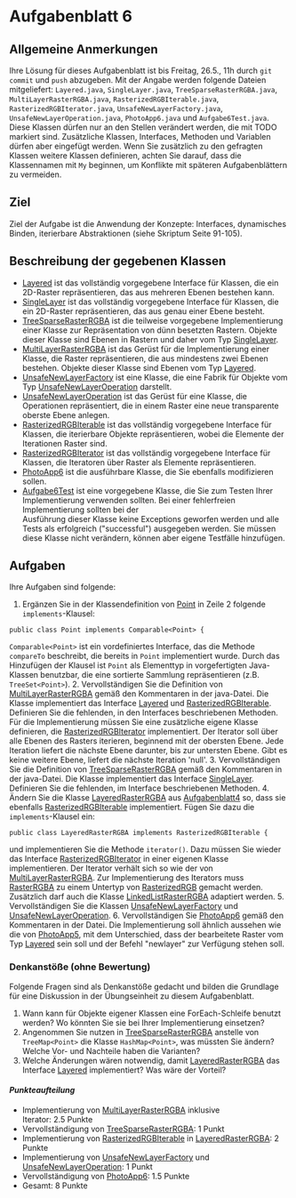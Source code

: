 # Aufgabenblatt 6

## Allgemeine Anmerkungen

Ihre Lösung für dieses Aufgabenblatt ist bis Freitag, 26.5., 11h durch `git commit` und `push` 
abzugeben. Mit der Angabe werden folgende Dateien mitgeliefert: `Layered.java`, `SingleLayer.java`, 
`TreeSparseRasterRGBA.java`, `MultiLayerRasterRGBA.java`, `RasterizedRGBIterable.java`,
`RasterizedRGBIterator.java`, `UnsafeNewLayerFactory.java`, `UnsafeNewLayerOperation.java`, 
`PhotoApp6.java` und `Aufgabe6Test.java`. 
Diese Klassen dürfen nur an den Stellen verändert werden, die mit TODO markiert sind. 
Zusätzliche Klassen, Interfaces, Methoden und Variablen dürfen aber eingefügt werden. Wenn Sie 
zusätzlich zu den gefragten Klassen weitere Klassen definieren, achten Sie darauf, dass die 
Klassennamen mit `My` beginnen, um Konflikte mit späteren Aufgabenblättern zu vermeiden.

## Ziel

Ziel der Aufgabe ist die Anwendung der Konzepte: Interfaces, dynamisches Binden, 
iterierbare Abstraktionen (siehe Skriptum Seite 91-105).

## Beschreibung der gegebenen Klassen
- [Layered](../src/Layered.java) ist das vollständig vorgegebene 
  Interface für Klassen, die ein 2D-Raster repräsentieren, das aus mehreren Ebenen bestehen kann.
- [SingleLayer](../src/SingleLayer.java) ist das vollständig vorgegebene
  Interface für Klassen, die ein 2D-Raster repräsentieren, das aus genau einer Ebene besteht.
- [TreeSparseRasterRGBA](../src/TreeSparseRasterRGBA.java) ist die teilweise vorgegebene
  Implementierung einer Klasse zur Repräsentation von dünn besetzten Rastern. Objekte dieser 
  Klasse sind Ebenen in Rastern und daher vom Typ [SingleLayer](../src/SingleLayer.java).
- [MultiLayerRasterRGBA](../src/MultiLayerRasterRGBA.java) ist das Gerüst für die
  Implementierung einer Klasse, die Raster repräsentieren, die aus mindestens zwei Ebenen bestehen.
  Objekte dieser Klasse sind Ebenen vom Typ [Layered](../src/Layered.java).
- [UnsafeNewLayerFactory](../src/UnsafeNewLayerFactory.java) ist eine Klasse, die eine Fabrik 
  für Objekte vom Typ [UnsafeNewLayerOperation](../src/UnsafeNewLayerOperation.java) darstellt.
- [UnsafeNewLayerOperation](../src/UnsafeNewLayerOperation.java) ist das Gerüst für eine Klasse, 
  die Operationen repräsentiert, die in einem Raster eine neue transparente oberste Ebene anlegen.
- [RasterizedRGBIterable](../src/RasterizedRGBIterable.java) ist das vollständig vorgegebene
  Interface für Klassen, die iterierbare Objekte repräsentieren, wobei die Elemente der Iterationen
  Raster sind.
- [RasterizedRGBIterator](../src/RasterizedRGBIterator.java) ist das vollständig vorgegebene
  Interface für Klassen, die Iteratoren über Raster als Elemente repräsentieren.
- [PhotoApp6](../src/PhotoApp6.java) ist die ausführbare Klasse, die Sie ebenfalls modifizieren 
  sollen.
- [Aufgabe6Test](../src/Aufgabe6Test.java) ist eine vorgegebene Klasse, die Sie zum Testen Ihrer 
  Implementierung verwenden sollten. Bei einer fehlerfreien Implementierung sollten bei der  
  Ausführung dieser Klasse keine Exceptions geworfen werden und alle Tests als erfolgreich 
  ("successful") ausgegeben werden. Sie müssen diese Klasse nicht verändern, können aber eigene 
  Testfälle hinzufügen.

## Aufgaben

Ihre Aufgaben sind folgende:
1. Ergänzen Sie in der Klassendefinition von [Point](../src/Point.java) in Zeile 2 folgende
   `implements`-Klausel:

```
public class Point implements Comparable<Point> {
```

   `Comparable<Point>` ist ein vordefiniertes Interface, das die Methode `compareTo` beschreibt,
   die bereits in `Point` implementiert wurde. Durch das Hinzufügen der Klausel ist `Point` 
   als Elementtyp in vorgefertigten Java-Klassen benutzbar, die eine sortierte Sammlung 
   repräsentieren (z.B. `TreeSet<Point>`). 
2. Vervollständigen Sie die Definition von [MultiLayerRasterRGBA](../src/MultiLayerRasterRGBA.java)
   gemäß den Kommentaren in der java-Datei. Die Klasse implementiert das Interface
   [Layered](../src/Layered.java) und [RasterizedRGBIterable](../src/RasterizedRGBIterable.java).
   Definieren Sie die fehlenden, in den Interfaces beschriebenen Methoden. Für die Implementierung
   müssen Sie eine zusätzliche eigene Klasse definieren, die [RasterizedRGBIterator](../src/RasterizedRGBIterator.java)
   implementiert. Der Iterator soll über alle Ebenen des Rasters iterieren, beginnend mit der
   obersten Ebene. Jede Iteration liefert die nächste Ebene darunter, bis zur untersten
   Ebene. Gibt es keine weitere Ebene, liefert die nächste Iteration 'null'.
3. Vervollständigen Sie die Definition von [TreeSparseRasterRGBA](../src/TreeSparseRasterRGBA.java)
   gemäß den Kommentaren in der java-Datei. Die Klasse implementiert das Interface
   [SingleLayer](../src/SingleLayer.java). Definieren Sie die fehlenden, im Interface beschriebenen 
   Methoden.
4. Ändern Sie die Klasse [LayeredRasterRGBA](../src/LayeredRasterRGBA.java) aus
   [Aufgabenblatt4](Aufgabenblatt4.md) so, dass sie ebenfalls
   [RasterizedRGBIterable](../src/RasterizedRGBIterable.java) implementiert.
   Fügen Sie dazu die `implements`-Klausel ein:
```
public class LayeredRasterRGBA implements RasterizedRGBIterable {
```
   und implementieren Sie die Methode `iterator()`. Dazu müssen Sie wieder das Interface 
   [RasterizedRGBIterator](../src/RasterizedRGBIterator.java) in einer eigenen Klasse 
   implementieren. Der Iterator verhält sich so wie der von
   [MultiLayerRasterRGBA](../src/MultiLayerRasterRGBA.java). Zur Implementierung des Iterators 
   muss [RasterRGBA](../src/RasterRGBA.java) zu einem Untertyp von 
   [RasterizedRGB](../src/RasterizedRGB.java) gemacht werden.
   Zusätzlich darf auch die Klasse [LinkedListRasterRGBA](../src/LinkedListRasterRGBA.java) adaptiert werden.
5. Vervollständigen Sie die Klassen [UnsafeNewLayerFactory](../src/UnsafeNewLayerFactory.java) und
   [UnsafeNewLayerOperation](../src/UnsafeNewLayerOperation.java). 
6. Vervollständigen Sie [PhotoApp6](../src/PhotoApp6.java) gemäß den Kommentaren in der Datei. Die 
   Implementierung soll ähnlich aussehen wie die von [PhotoApp5](../src/PhotoApp5.java), mit dem 
   Unterschied, dass der bearbeitete Raster vom Typ [Layered](../src/Layered.java) sein soll und 
   der Befehl "newlayer" zur Verfügung stehen soll.

### Denkanstöße (ohne Bewertung)
Folgende Fragen sind als Denkanstöße gedacht und bilden die Grundlage für eine Diskussion in der
Übungseinheit zu diesem Aufgabenblatt.

1. Wann kann für Objekte eigener Klassen eine ForEach-Schleife benutzt werden? Wo könnten Sie sie 
   bei Ihrer Implementierung einsetzen?
2. Angenommen Sie nutzen in [TreeSparseRasterRGBA](../src/TreeSparseRasterRGBA.java) anstelle
   von `TreeMap<Point>` die Klasse `HashMap<Point>`, was müssten Sie ändern? Welche Vor- und 
   Nachteile haben die Varianten?
3. Welche Änderungen wären notwendig, damit [LayeredRasterRGBA](../src/LayeredRasterRGBA.java)
   das Interface [Layered](../src/Layered.java) implementiert? Was wäre der Vorteil?

#### _Punkteaufteilung_

- Implementierung von [MultiLayerRasterRGBA](../src/MultiLayerRasterRGBA.java) inklusive  
  Iterator: 2.5 Punkte
- Vervollständigung von [TreeSparseRasterRGBA](../src/TreeSparseRasterRGBA.java): 1 Punkt
- Implementierung von [RasterizedRGBIterable](../src/RasterizedRGBIterable.java) 
  in [LayeredRasterRGBA](../src/LayeredRasterRGBA.java): 2 Punkte
- Implementierung von [UnsafeNewLayerFactory](../src/UnsafeNewLayerFactory.java) und
  [UnsafeNewLayerOperation](../src/UnsafeNewLayerOperation.java): 1 Punkt
- Vervollständigung von [PhotoApp6](../src/PhotoApp6.java): 1.5 Punkte
- Gesamt: 8 Punkte
